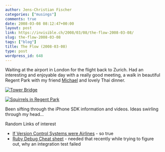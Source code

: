 ```yaml
---
author: Jens-Christian Fischer
categories: ["musings"]
comments: true
date: 2008-03-08 08:12:47+00:00
layout: post
link: https://invisible.ch/2008/03/08/the-flow-2008-03-08/
slug: the-flow-2008-03-08
tags: ["blog"]
title: The Flow (2008-03-08)
type: post
wordpress_id: 648
---
```


Waiting at the airport in London for the flight back to Zurich. Had an interesting and enjoyable day with a really good meeting, a walk in beautiful Regent Park with my friend [Michael][1] and lovely Thai dinner.

[![Tower Bridge](https://farm3.static.flickr.com/2177/2318197037_63a627f0c0_m.jpg)](https://www.flickr.com/photos/jcfischer/2318197037/)

[![Squirrels in Regent Park](https://farm3.static.flickr.com/2334/2319006260_2c6b15f535_m.jpg)](https://www.flickr.com/photos/jcfischer/2319006260/)

Been sifting through the iPhone SDK information and videos. Ideas swirling through my head...

Random Links of interest

* [If Version Control Systems were Airlines][2] - so true
* [Ruby Debug Cheat sheet][3] - needed that recently while trying to figure out, why an integration test failed



[1]: https://michael.zogg.net/blog/blog.html
[2]: https://changelog.complete.org/posts/698-If-Version-Control-Systems-were-Airlines.html
[3]: https://blog.nanorails.com/articles/2006/07/14/a-better-rails-debugger-ruby-debug
